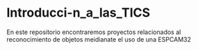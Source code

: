 # Introducci-n_a_las_TICS
En este repositorio encontraremos proyectos relacionados al reconocimiento de objetos meidianate el uso de una ESPCAM32
